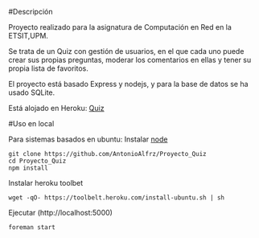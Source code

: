 #Descripción

Proyecto realizado para la asignatura de Computación en Red en la ETSIT,UPM.

Se trata de un Quiz con gestión de usuarios, en el que cada uno puede crear sus propias preguntas,
moderar los comentarios en ellas y tener su propia lista de favoritos.

El proyecto está basado Express y nodejs, y para la base de datos se ha usado SQLite.

Está alojado en Heroku: [Quiz](www.quiz-alfrz.herokuapp.com)

#Uso en local

Para sistemas basados en ubuntu:
Instalar [node](https://nodejs.org/)

```
git clone https://github.com/AntonioAlfrz/Proyecto_Quiz
cd Proyecto_Quiz
npm install
```
Instalar heroku toolbet

```wget -qO- https://toolbelt.heroku.com/install-ubuntu.sh | sh```

Ejecutar (http://localhost:5000)

```foreman start```